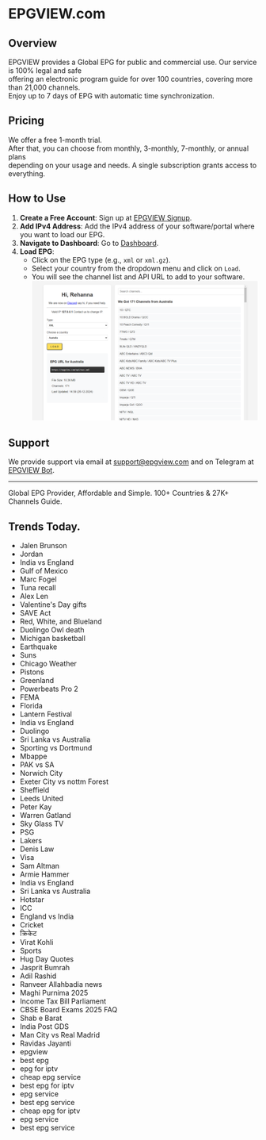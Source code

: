 # EPGVIEW.com



## Overview
EPGVIEW provides a Global EPG for public and commercial use. Our service is 100% legal and safe\
offering an electronic program guide for over 100 countries, covering more than 21,000 channels.\
Enjoy up to 7 days of EPG with automatic time synchronization.

## Pricing
We offer a free 1-month trial. \
After that, you can choose from monthly, 3-monthly, 7-monthly, or annual plans \
depending on your usage and needs. A single subscription grants access to everything.

## How to Use
1. **Create a Free Account**: Sign up at [EPGVIEW Signup](https://epgview.com/signup.php).
2. **Add IPv4 Address**: Add the IPv4 address of your software/portal where you want to load our EPG.
3. **Navigate to Dashboard**: Go to [Dashboard](https://epgview.com/dashboard.php).
4. **Load EPG**:
   - Click on the EPG type (e.g., `xml` or `xml.gz`).
   - Select your country from the dropdown menu and click on `Load`.
   - You will see the channel list and API URL to add to your software.
![EPGVIEW](img/dashboard.png)
## Support
We provide support via email at [support@epgview.com](mailto:support@epgview.com) and on Telegram at [EPGVIEW Bot](https://t.me/epgview_bot).

---

Global EPG Provider, Affordable and Simple. 100+ Countries & 27K+ Channels Guide.

## Trends Today.

- Jalen Brunson
- Jordan
- India vs England
- Gulf of Mexico
- Marc Fogel
- Tuna recall
- Alex Len
- Valentine's Day gifts
- SAVE Act
- Red, White, and Blueland
- Duolingo Owl death
- Michigan basketball
- Earthquake
- Suns
- Chicago Weather
- Pistons
- Greenland
- Powerbeats Pro 2
- FEMA
- Florida
- Lantern Festival
- India vs England
- Duolingo
- Sri Lanka vs Australia
- Sporting vs Dortmund
- Mbappe
- PAK vs SA
- Norwich City
- Exeter City vs nottm Forest
- Sheffield
- Leeds United
- Peter Kay
- Warren Gatland
- Sky Glass TV
- PSG
- Lakers
- Denis Law
- Visa
- Sam Altman
- Armie Hammer
- India vs England
- Sri Lanka vs Australia
- Hotstar
- ICC
- England vs India
- Cricket
- क्रिकेट
- Virat Kohli
- Sports
- Hug Day Quotes
- Jasprit Bumrah
- Adil Rashid
- Ranveer Allahbadia news
- Maghi Purnima 2025
- Income Tax Bill Parliament
- CBSE Board Exams 2025 FAQ
- Shab e Barat
- India Post GDS
- Man City vs Real Madrid
- Ravidas Jayanti
- epgview
- best epg
- epg for iptv
- cheap epg service
- best epg for iptv
- epg service
- best epg service
- cheap epg for iptv
- epg service
- best epg service
